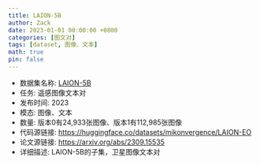 ```yaml
---
title: LAION-5B
author: Zack
date: 2023-01-01 00:00:00 +0800
categories: [图文对]
tags: [dataset, 图像、文本]
math: true
pin: false
---
```

- 数据集名称: [LAION-5B](https://huggingface.co/datasets/mikonvergence/LAION-EO)
- 任务: 遥感图像文本对
- 发布时间: 2023
- 模态: 图像、文本
- 数量: 版本0有24,933张图像、版本1有112,985张图像
- 代码源链接: https://huggingface.co/datasets/mikonvergence/LAION-EO
- 论文源链接: https://arxiv.org/abs/2309.15535
- 详细描述: LAION-5B的子集，卫星图像文本对
